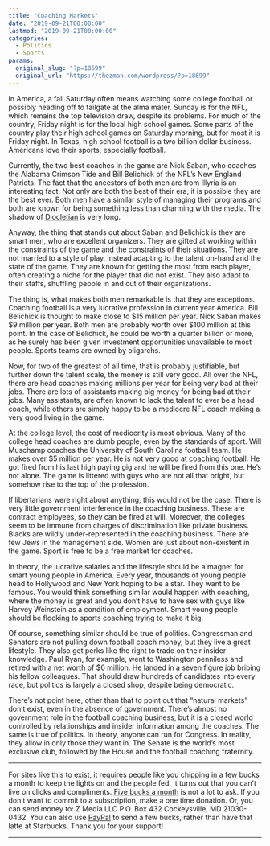 ```yaml
---
title: "Coaching Markets"
date: "2019-09-21T00:00:00"
lastmod: "2019-09-21T00:00:00"
categories:
  - Politics
  - Sports
params:
  original_slug: "?p=18699"
  original_url: "https://thezman.com/wordpress/?p=18699"
---
```


In America, a fall Saturday often means watching some college football
or possibly heading off to tailgate at the alma mater. Sunday is for the
NFL, which remains the top television draw, despite its problems. For
much of the country, Friday night is for the local high school games.
Some parts of the country play their high school games on Saturday
morning, but for most it is Friday night. In Texas, high school football
is a two billion dollar business. Americans love their sports,
especially football.

Currently, the two best coaches in the game are Nick Saban, who coaches
the Alabama Crimson Tide and Bill Belichick of the NFL’s New England
Patriots. The fact that the ancestors of both men are from Illyria is an
interesting fact. Not only are both the best of their era, it is
possible they are the best ever. Both men have a similar style of
managing their programs and both are known for being something less than
charming with the media. The shadow of
[Diocletian](https://en.wikipedia.org/wiki/Diocletian) is very long.

Anyway, the thing that stands out about Saban and Belichick is they are
smart men, who are excellent organizers. They are gifted at working
within the constraints of the game and the constraints of their
situations. They are not married to a style of play, instead adapting to
the talent on-hand and the state of the game. They are known for getting
the most from each player, often creating a niche for the player that
did not exist. They also adapt to their staffs, shuffling people in and
out of their organizations.

The thing is, what makes both men remarkable is that they are
exceptions. Coaching football is a very lucrative profession in current
year America. Bill Belichick is thought to make close to $15 million per
year. Nick Saban makes $9 million per year. Both men are probably worth
over $100 million at this point. In the case of Belichick, he could be
worth a quarter billion or more, as he surely has been given investment
opportunities unavailable to most people. Sports teams are owned by
oligarchs.

Now, for two of the greatest of all time, that is probably justifiable,
but further down the talent scale, the money is still very good. All
over the NFL, there are head coaches making millions per year for being
very bad at their jobs. There are lots of assistants making big money
for being bad at their jobs. Many assistants, are often known to lack
the talent to ever be a head coach, while others are simply happy to be
a mediocre NFL coach making a very good living in the game.

At the college level, the cost of mediocrity is most obvious. Many of
the college head coaches are dumb people, even by the standards of
sport. Will Muschamp coaches the University of South Carolina football
team. He makes over $5 million per year. He is not very good at coaching
football. He got fired from his last high paying gig and he will be
fired from this one. He’s not alone. The game is littered with guys who
are not all that bright, but somehow rise to the top of the profession.

If libertarians were right about anything, this would not be the case.
There is very little government interference in the coaching business.
These are contract employees, so they can be fired at will. Moreover,
the colleges seem to be immune from charges of discrimination like
private business. Blacks are wildly under-represented in the coaching
business. There are few Jews in the management side. Women are just
about non-existent in the game. Sport is free to be a free market for
coaches.

In theory, the lucrative salaries and the lifestyle should be a magnet
for smart young people in America. Every year, thousands of young people
head to Hollywood and New York hoping to be a star. They want to be
famous. You would think something similar would happen with coaching,
where the money is great and you don’t have to have sex with guys like
Harvey Weinstein as a condition of employment. Smart young people should
be flocking to sports coaching trying to make it big.

Of course, something similar should be true of politics. Congressman and
Senators are not pulling down football coach money, but they live a
great lifestyle. They also get perks like the right to trade on their
insider knowledge. Paul Ryan, for example, went to Washington penniless
and retired with a net worth of $6 million. He landed in a seven figure
job bribing his fellow colleagues. That should draw hundreds of
candidates into every race, but politics is largely a closed shop,
despite being democratic.

There’s not point here, other than that to point out that “natural
markets” don’t exist, even in the absence of government. There’s almost
no government role in the football coaching business, but it is a closed
world controlled by relationships and insider information among the
coaches. The same is true of politics. In theory, anyone can run for
Congress. In reality, they allow in only those they want in. The Senate
is the world’s most exclusive club, followed by the House and the
football coaching fraternity.

------------------------------------------------------------------------

For sites like this to exist, it requires people like you chipping in a
few bucks a month to keep the lights on and the people fed. It turns out
that you can’t live on clicks and compliments.
<a href="https://www.subscribestar.com/the-z-blog"
rel="noopener noreferrer" target="_blank">Five bucks a month</a> is not
a lot to ask. If you don’t want to commit to a subscription, make a one
time donation. Or, you can send money to: Z Media LLC P.O. Box 432
Cockeysville, MD 21030-0432. You can also use <a
href="https://www.paypal.com/cgi-bin/webscr?cmd=_s-xclick&amp;hosted_button_id=UDAS2Q8JYA6CN&amp;source=url"
rel="noopener noreferrer" target="_blank">PayPal</a> to send a few
bucks, rather than have that latte at Starbucks. Thank you for your
support!

------------------------------------------------------------------------
